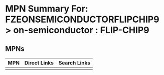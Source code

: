 



# MPN Summary For: FZEONSEMICONDUCTORFLIPCHIP9 > on-semiconductor : FLIP-CHIP9

## MPNs
  

|MPN|Direct Links|Search Links|
| :--- | :--- | :--- |
||||
